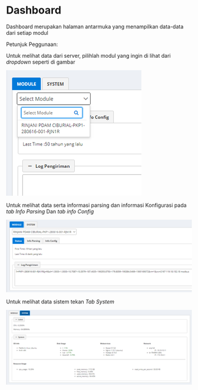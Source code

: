 # Dashboard

Dashboard merupakan halaman antarmuka yang menampilkan data-data dari setiap modul

Petunjuk Peggunaan:

Untuk melihat data dari server, pilihlah modul yang ingin di lihat dari _dropdown_ seperti di gambar

![](media/mam72.png)

Untuk melihat data serta informasi parsing dan informasi Konfigurasi pada _tab Info Parsing_ Dan _tab info Config_

![](media/mam73.png)

Untuk melihat data sistem tekan _Tab System_

![](media/Screenshot74.png)
